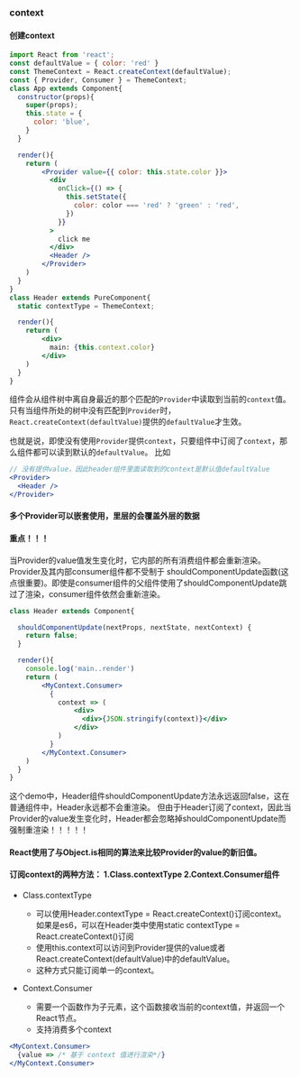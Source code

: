 ### context
#### 创建context
```jsx harmony
import React from 'react';
const defaultValue = { color: 'red' }
const ThemeContext = React.createContext(defaultValue);
const { Provider, Consumer } = ThemeContext;
class App extends Component{
  constructor(props){
    super(props);
    this.state = {
      color: 'blue',
    }
  }

  render(){
    return (
        <Provider value={{ color: this.state.color }}>
          <div
            onClick={() => {
              this.setState({
                color: color === 'red' ? 'green' : 'red',
              })
            }}
          >
            click me
          </div>
          <Header />
        </Provider>
    )
  }
}
class Header extends PureComponent{
  static contextType = ThemeContext;

  render(){
    return (
        <div>
          main: {this.context.color}
        </div>
    )
  }
}

```
组件会从组件树中离自身最近的那个匹配的`Provider`中读取到当前的`context`值。只有当组件所处的树中没有匹配到`Provider`时，
`React.createContext(defaultValue)`提供的`defaultValue`才生效。

也就是说，即使没有使用`Provider`提供`context`，只要组件中订阅了`context`，那么组件都可以读到默认的`defaultValue`。
比如
```jsx harmony
// 没有提供value，因此header组件里面读取到的context是默认值defaultValue
<Provider>
  <Header />
</Provider>
```

#### 多个Provider可以嵌套使用，里层的会覆盖外层的数据
#### 重点！！！
当Provider的value值发生变化时，它内部的所有消费组件都会重新渲染。Provider及其内部consumer组件都不受制于
shouldComponentUpdate函数(这点很重要)。即使是consumer组件的父组件使用了shouldComponentUpdate跳过了渲染，consumer组件依然会重新渲染。
```jsx harmony
class Header extends Component{

  shouldComponentUpdate(nextProps, nextState, nextContext) {
    return false;
  }

  render(){
    console.log('main..render')
    return (
        <MyContext.Consumer>
          {
            context => (
                <div>
                  <div>{JSON.stringify(context)}</div>
                </div>
            )
          }
        </MyContext.Consumer>
    )
  }
}
```
这个demo中，Header组件shouldComponentUpdate方法永远返回false，这在普通组件中，Header永远都不会重渲染。
但由于Header订阅了context，因此当Provider的value发生变化时，Header都会忽略掉shouldComponentUpdate而强制重渲染！！！！！

#### React使用了与Object.is相同的算法来比较Provider的value的新旧值。

#### 订阅context的两种方法： 1.Class.contextType 2.Context.Consumer组件
- Class.contextType
    + 可以使用Header.contextType = React.createContext()订阅context。如果是es6，可以在Header类中使用static contextType = React.createContext()订阅
    + 使用this.context可以访问到Provider提供的value或者React.createContext(defaultValue)中的defaultValue。
    + 这种方式只能订阅单一的context。

- Context.Consumer
    + 需要一个函数作为子元素，这个函数接收当前的context值，并返回一个React节点。
    + 支持消费多个context
```jsx harmony
<MyContext.Consumer>
  {value => /* 基于 context 值进行渲染*/}
</MyContext.Consumer>

```
